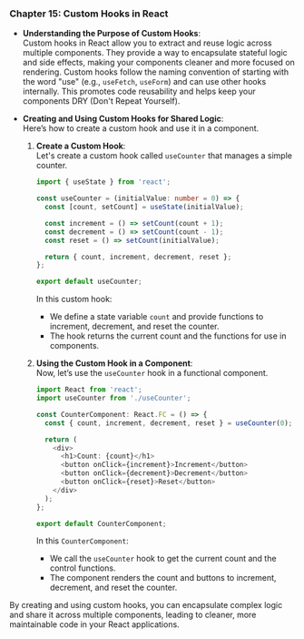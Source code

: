 ### Chapter 15: Custom Hooks in React

- **Understanding the Purpose of Custom Hooks**:  
  Custom hooks in React allow you to extract and reuse logic across multiple components. They provide a way to encapsulate stateful logic and side effects, making your components cleaner and more focused on rendering. Custom hooks follow the naming convention of starting with the word "use" (e.g., `useFetch`, `useForm`) and can use other hooks internally. This promotes code reusability and helps keep your components DRY (Don't Repeat Yourself).

- **Creating and Using Custom Hooks for Shared Logic**:  
  Here’s how to create a custom hook and use it in a component.

  1. **Create a Custom Hook**:  
     Let's create a custom hook called `useCounter` that manages a simple counter.

     ```typescript
     import { useState } from 'react';

     const useCounter = (initialValue: number = 0) => {
       const [count, setCount] = useState(initialValue);

       const increment = () => setCount(count + 1);
       const decrement = () => setCount(count - 1);
       const reset = () => setCount(initialValue);

       return { count, increment, decrement, reset };
     };

     export default useCounter;
     ```

     In this custom hook:
     - We define a state variable `count` and provide functions to increment, decrement, and reset the counter.
     - The hook returns the current count and the functions for use in components.

  2. **Using the Custom Hook in a Component**:  
     Now, let’s use the `useCounter` hook in a functional component.

     ```typescript
     import React from 'react';
     import useCounter from './useCounter';

     const CounterComponent: React.FC = () => {
       const { count, increment, decrement, reset } = useCounter(0);

       return (
         <div>
           <h1>Count: {count}</h1>
           <button onClick={increment}>Increment</button>
           <button onClick={decrement}>Decrement</button>
           <button onClick={reset}>Reset</button>
         </div>
       );
     };

     export default CounterComponent;
     ```

     In this `CounterComponent`:
     - We call the `useCounter` hook to get the current count and the control functions.
     - The component renders the count and buttons to increment, decrement, and reset the counter.

By creating and using custom hooks, you can encapsulate complex logic and share it across multiple components, leading to cleaner, more maintainable code in your React applications.
